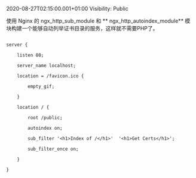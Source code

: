 2020-08-27T02:15:00.001+01:00
Visibility: Public



使用 Nginx 的 ngx_http_sub_module 和 ** ngx_http_autoindex_module**  模块构建一个能够自动列举证书目录的服务，这样就不需要PHP了。
```

server {

    listen 80;

    server_name localhost;

    location = /favicon.ico {

        empty_gif;

    }

    location / {

        root /public;

        autoindex on;

        sub_filter '<h1>Index of /</h1>'  '<h1>Get Certs</h1>';

        sub_filter_once on;

    }

}
```